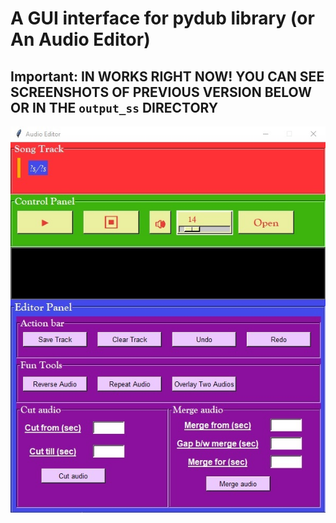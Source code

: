 # A GUI interface for pydub library (or An Audio Editor)

## Important: IN WORKS RIGHT NOW! YOU CAN SEE SCREENSHOTS OF PREVIOUS VERSION BELOW OR IN THE `output_ss` DIRECTORY

![screenshot of previous version (check output_ss/)](output_ss/audio_editor1.jpg)
